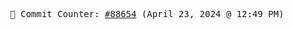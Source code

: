 <p align="center">
    <samp>
        📮 Commit Counter: <a href="https://github.com/Javascript-void0/Javascript-void0/commits/main">#88654</a> (April 23, 2024 @ 12:49 PM)
    </samp>
</p>